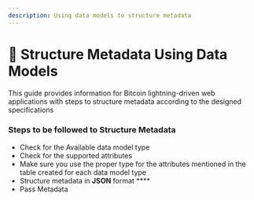 ```yaml
---
description: Using data models to structure metadata
---
```


# 📘 Structure Metadata Using Data Models

This guide provides information for Bitcoin lightning-driven web applications with steps to structure metadata according to the designed specifications

### Steps to be followed to Structure Metadata

* Check for the Available data model type
* Check for the supported attributes
* Make sure you use the proper type for the attributes mentioned in the table created for each data model type
* Structure metadata in **JSON** format ****&#x20;
* Pass Metadata



